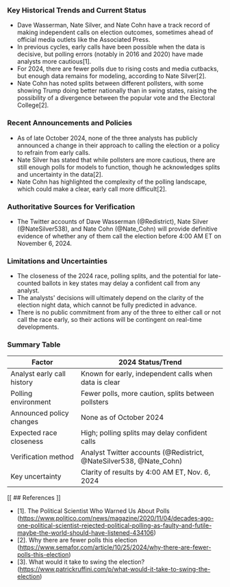 ### Key Historical Trends and Current Status

- Dave Wasserman, Nate Silver, and Nate Cohn have a track record of making independent calls on election outcomes, sometimes ahead of official media outlets like the Associated Press.
- In previous cycles, early calls have been possible when the data is decisive, but polling errors (notably in 2016 and 2020) have made analysts more cautious[1].
- For 2024, there are fewer polls due to rising costs and media cutbacks, but enough data remains for modeling, according to Nate Silver[2].
- Nate Cohn has noted splits between different pollsters, with some showing Trump doing better nationally than in swing states, raising the possibility of a divergence between the popular vote and the Electoral College[2].

### Recent Announcements and Policies

- As of late October 2024, none of the three analysts has publicly announced a change in their approach to calling the election or a policy to refrain from early calls.
- Nate Silver has stated that while pollsters are more cautious, there are still enough polls for models to function, though he acknowledges splits and uncertainty in the data[2].
- Nate Cohn has highlighted the complexity of the polling landscape, which could make a clear, early call more difficult[2].

### Authoritative Sources for Verification

- The Twitter accounts of Dave Wasserman (@Redistrict), Nate Silver (@NateSilver538), and Nate Cohn (@Nate_Cohn) will provide definitive evidence of whether any of them call the election before 4:00 AM ET on November 6, 2024.

### Limitations and Uncertainties

- The closeness of the 2024 race, polling splits, and the potential for late-counted ballots in key states may delay a confident call from any analyst.
- The analysts' decisions will ultimately depend on the clarity of the election night data, which cannot be fully predicted in advance.
- There is no public commitment from any of the three to either call or not call the race early, so their actions will be contingent on real-time developments.

### Summary Table

| Factor                        | 2024 Status/Trend                                                                 |
|-------------------------------|-----------------------------------------------------------------------------------|
| Analyst early call history    | Known for early, independent calls when data is clear                             |
| Polling environment           | Fewer polls, more caution, splits between pollsters                               |
| Announced policy changes      | None as of October 2024                                                           |
| Expected race closeness       | High; polling splits may delay confident calls                                    |
| Verification method           | Analyst Twitter accounts (@Redistrict, @NateSilver538, @Nate_Cohn)                |
| Key uncertainty               | Clarity of results by 4:00 AM ET, Nov. 6, 2024                                   |

[[ ## References ]]
- [1]. The Political Scientist Who Warned Us About Polls (https://www.politico.com/news/magazine/2020/11/04/decades-ago-one-political-scientist-rejected-political-polling-as-faulty-and-futile-maybe-the-world-should-have-listened-434106)
- [2]. Why there are fewer polls this election (https://www.semafor.com/article/10/25/2024/why-there-are-fewer-polls-this-election)
- [3]. What would it take to swing the election? (https://www.patrickruffini.com/p/what-would-it-take-to-swing-the-election)